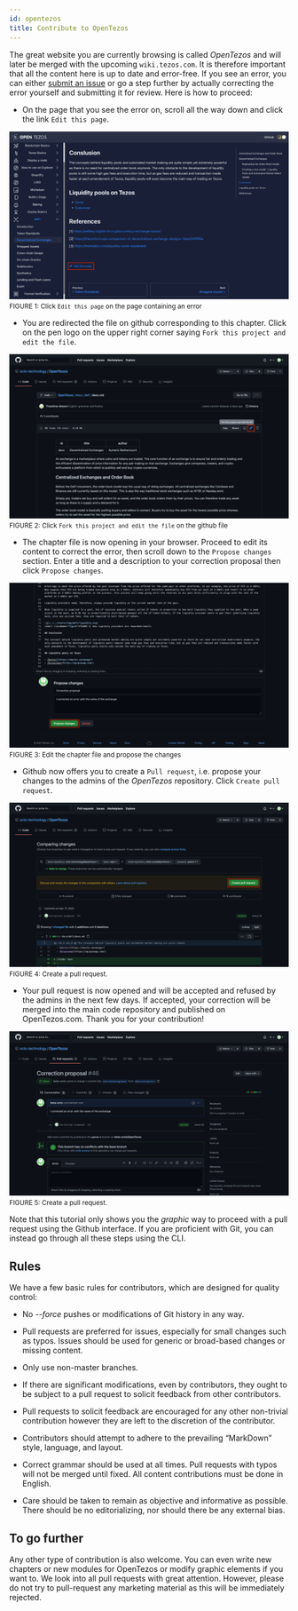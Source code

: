 ```yaml
---
id: opentezos
title: Contribute to OpenTezos
---
```


The great website you are currently browsing is called _OpenTezos_ and will later be merged with the upcoming `wiki.tezos.com`. It is therefore important that all the content here is up to date and error-free. If you see an error, you can either [submit an issue](/contribute/report-issue) or go a step further by actually correcting the error yourself and submitting it for review. Here is how to proceed:

- On the page that you see the error on, scroll all the way down and click the link `Edit this page`. 

![](../../static/img/contribute/edit-page.png)
<small className="figure">FIGURE 1: Click `Edit this page` on the page containing an error</small>

- You are redirected the file on github corresponding to this chapter. Click on the pen logo on the upper right corner saying `Fork this project and edit the file`.

![](../../static/img/contribute/fork-project.png)
<small className="figure">FIGURE 2: Click `Fork this project and edit the file` on the github file</small>

- The chapter file is now opening in your browser. Proceed to edit its content to correct the error, then scroll down to the `Propose changes` section. Enter a title and a description to your correction proposal then click `Propose changes`.

![](../../static/img/contribute/propose-changes.png)
<small className="figure">FIGURE 3: Edit the chapter file and propose the changes</small>

- Github now offers you to create a `Pull request`, i.e. propose your changes to the admins of the _OpenTezos_ repository. Click `Create pull request`.

![](../../static/img/contribute/create-pull-request.png)
<small className="figure">FIGURE 4: Create a pull request.</small>

- Your pull request is now opened and will be accepted and refused by the admins in the next few days. If accepted, your correction will be merged into the main code repository and published on OpenTezos.com. Thank you for your contribution!

![](../../static/img/contribute/pr-done.png)
<small className="figure">FIGURE 5: Create a pull request.</small>

Note that this tutorial only shows you the _graphic_ way to proceed with a pull request using the Github interface. If you are proficient with Git, you can instead go through all these steps using the CLI.

## Rules
We have a few basic rules for contributors, which are designed for quality control:

- No _--force_ pushes or modifications of Git history in any way.

- Pull requests are preferred for issues, especially for small changes such as typos. Issues should be used for generic or broad-based changes or missing content.

- Only use non-master branches.

- If there are significant modifications, even by contributors, they ought to be subject to a pull request to solicit feedback from other contributors.

- Pull requests to solicit feedback are encouraged for any other non-trivial contribution however they are left to the discretion of the contributor.

- Contributors should attempt to adhere to the prevailing “MarkDown” style, language, and layout.

- Correct grammar should be used at all times. Pull requests with typos will not be merged until fixed. All content contributions must be done in English.

- Care should be taken to remain as objective and informative as possible. There should be no editorializing, nor should there be any external bias.

## To go further

Any other type of contribution is also welcome. You can even write new chapters or new modules for OpenTezos or modify graphic elements if you want to. We look into all pull requests with great attention. However, please do not try to pull-request any marketing material as this will be immediately rejected.



